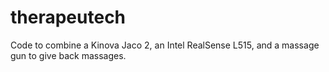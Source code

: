 # therapeutech
Code to combine a Kinova Jaco 2, an Intel RealSense L515, and a massage gun to give back massages.
